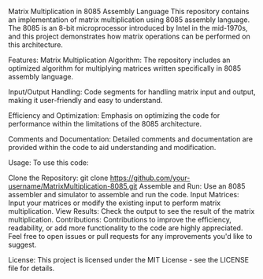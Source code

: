 Matrix Multiplication in 8085 Assembly Language
This repository contains an implementation of matrix multiplication using 8085 assembly language. The 8085 is an 8-bit microprocessor introduced by Intel in the mid-1970s, and this project demonstrates how matrix operations can be performed on this architecture.

Features:
Matrix Multiplication Algorithm: The repository includes an optimized algorithm for multiplying matrices written specifically in 8085 assembly language.

Input/Output Handling: Code segments for handling matrix input and output, making it user-friendly and easy to understand.

Efficiency and Optimization: Emphasis on optimizing the code for performance within the limitations of the 8085 architecture.

Comments and Documentation: Detailed comments and documentation are provided within the code to aid understanding and modification.

Usage:
To use this code:

Clone the Repository: git clone https://github.com/your-username/MatrixMultiplication-8085.git
Assemble and Run: Use an 8085 assembler and simulator to assemble and run the code.
Input Matrices: Input your matrices or modify the existing input to perform matrix multiplication.
View Results: Check the output to see the result of the matrix multiplication.
Contributions:
Contributions to improve the efficiency, readability, or add more functionality to the code are highly appreciated. Feel free to open issues or pull requests for any improvements you'd like to suggest.

License:
This project is licensed under the MIT License - see the LICENSE file for details.

